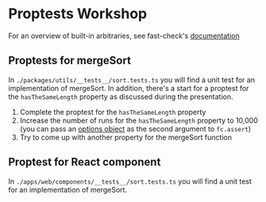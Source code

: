 # Proptests Workshop

For an overview of built-in arbitraries, see fast-check's [documentation](https://github.com/dubzzz/fast-check/blob/main/packages/fast-check/documentation/Arbitraries.md)

## Proptests for mergeSort

In `./packages/utils/__tests__/sort.tests.ts` you will find a unit test for an implementation of mergeSort.
In addition, there's a start for a proptest for the `hasTheSameLength` property as discussed during the presentation.

1. Complete the proptest for the `hasTheSameLength` property
2. Increase the number of runs for the `hasTheSameLength` property to 10,000 (you can pass an [options object](https://github.com/dubzzz/fast-check/blob/main/packages/fast-check/documentation/Runners.md#runners) as the second argument to `fc.assert`)
3. Try to come up with another property for the mergeSort function

## Proptest for React component

In `./apps/web/components/__tests__/sort.tests.ts` you will find a unit test for an implementation of mergeSort.
